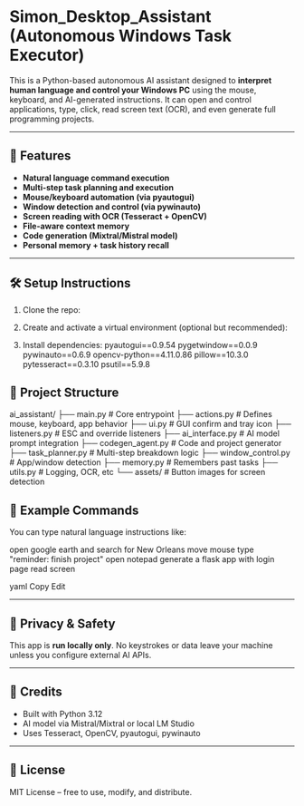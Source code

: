 # Simon_Desktop_Assistant (Autonomous Windows Task Executor)

This is a Python-based autonomous AI assistant designed to **interpret human language and control your Windows PC** using the mouse, keyboard, and AI-generated instructions. It can open and control applications, type, click, read screen text (OCR), and even generate full programming projects.

---

## 🚀 Features

- **Natural language command execution**  
- **Multi-step task planning and execution**  
- **Mouse/keyboard automation (via pyautogui)**  
- **Window detection and control (via pywinauto)**  
- **Screen reading with OCR (Tesseract + OpenCV)**  
- **File-aware context memory**  
- **Code generation (Mixtral/Mistral model)**  
- **Personal memory + task history recall**

---

## 🛠️ Setup Instructions

1. Clone the repo:
 
2. Create and activate a virtual environment (optional but recommended):


3. Install dependencies:
   pyautogui==0.9.54
pygetwindow==0.0.9
pywinauto==0.6.9
opencv-python==4.11.0.86
pillow==10.3.0
pytesseract==0.3.10
psutil==5.9.8


## 🧱 Project Structure

ai_assistant/ ├── main.py # Core entrypoint ├── actions.py # Defines mouse, keyboard, app behavior ├── ui.py # GUI confirm and tray icon ├── listeners.py # ESC and override listeners ├── ai_interface.py # AI model prompt integration ├── codegen_agent.py # Code and project generator ├── task_planner.py # Multi-step breakdown logic ├── window_control.py # App/window detection ├── memory.py # Remembers past tasks ├── utils.py # Logging, OCR, etc └── assets/ # Button images for screen detection

## 🧠 Example Commands

You can type natural language instructions like:

open google earth and search for New Orleans move mouse type "reminder: finish project" open notepad generate a flask app with login page read screen

yaml
Copy
Edit

---

## 🔐 Privacy & Safety

This app is **run locally only**. No keystrokes or data leave your machine unless you configure external AI APIs.

---

## 🙌 Credits

- Built with Python 3.12  
- AI model via Mistral/Mixtral or local LM Studio  
- Uses Tesseract, OpenCV, pyautogui, pywinauto

---

## 📜 License

MIT License – free to use, modify, and distribute.
